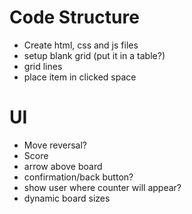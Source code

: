 # Code Structure

- Create html, css and js files
- setup blank grid (put it in a table?)
- grid lines 
- place item in clicked space

# UI
- Move reversal?
- Score
- arrow above board
- confirmation/back button?
- show user where counter will appear?
- dynamic board sizes
